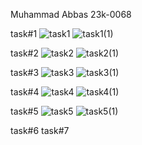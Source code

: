 Muhammad Abbas
23k-0068

task#1
![task1](https://github.com/muhammad1234-max/PfFall23/assets/75746019/48e79ad7-3bde-4e83-bd53-03af27a1a1f0)
![task1(1)](https://github.com/muhammad1234-max/PfFall23/assets/75746019/839d9a30-27cb-4f14-9fde-3508c2d209b5)

task#2
![task2](https://github.com/muhammad1234-max/PfFall23/assets/75746019/53af1098-c752-4d9f-bcf8-4e5c088ee26f)
![task2(1)](https://github.com/muhammad1234-max/PfFall23/assets/75746019/aa5ab0f4-4e01-4ca8-b074-4ebbfd2c9258)

task#3
![task3](https://github.com/muhammad1234-max/PfFall23/assets/75746019/22112051-e66c-4048-a420-f78689084a6f)
![task3(1)](https://github.com/muhammad1234-max/PfFall23/assets/75746019/3fc3c575-5206-482d-b7ee-13e32a58fc1c)

task#4
![task4](https://github.com/muhammad1234-max/PfFall23/assets/75746019/5885c35b-56f9-4bbf-90dc-f7f53a268a34)
![task4(1)](https://github.com/muhammad1234-max/PfFall23/assets/75746019/72a3cdd5-7d8e-487b-8bb9-aa7f30288f6a)

task#5
![task5](https://github.com/muhammad1234-max/PfFall23/assets/75746019/3ad5ef6d-0dc5-4870-b085-e455a8693b12)
![task5(1)](https://github.com/muhammad1234-max/PfFall23/assets/75746019/c8878464-d0ab-4e88-bc60-32bc9c3d6423)

task#6
task#7
